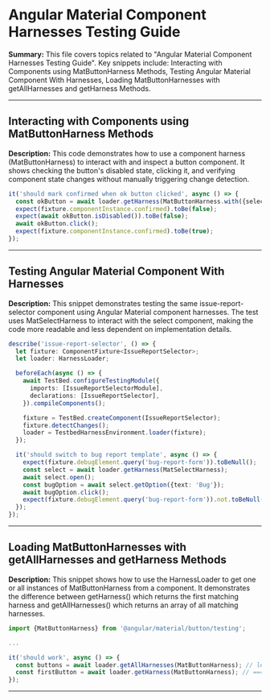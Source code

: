 # Angular Material Component Harnesses Testing Guide

**Summary:** This file covers topics related to "Angular Material Component Harnesses Testing Guide". Key snippets include: Interacting with Components using MatButtonHarness Methods, Testing Angular Material Component With Harnesses, Loading MatButtonHarnesses with getAllHarnesses and getHarness Methods.

---

## Interacting with Components using MatButtonHarness Methods

**Description:** This code demonstrates how to use a component harness (MatButtonHarness) to interact with and inspect a button component. It shows checking the button's disabled state, clicking it, and verifying component state changes without manually triggering change detection.

```typescript
it('should mark confirmed when ok button clicked', async () => {
  const okButton = await loader.getHarness(MatButtonHarness.with({selector: '.confirm'});
  expect(fixture.componentInstance.confirmed).toBe(false);
  expect(await okButton.isDisabled()).toBe(false);
  await okButton.click();
  expect(fixture.componentInstance.confirmed).toBe(true);
});
```

---

## Testing Angular Material Component With Harnesses

**Description:** This snippet demonstrates testing the same issue-report-selector component using Angular Material component harnesses. The test uses MatSelectHarness to interact with the select component, making the code more readable and less dependent on implementation details.

```typescript
describe('issue-report-selector', () => {
  let fixture: ComponentFixture<IssueReportSelector>;
  let loader: HarnessLoader;

  beforeEach(async () => {
    await TestBed.configureTestingModule({
      imports: [IssueReportSelectorModule],
      declarations: [IssueReportSelector],
    }).compileComponents();

    fixture = TestBed.createComponent(IssueReportSelector);
    fixture.detectChanges();
    loader = TestbedHarnessEnvironment.loader(fixture);
  });

  it('should switch to bug report template', async () => {
    expect(fixture.debugElement.query('bug-report-form')).toBeNull();
    const select = await loader.getHarness(MatSelectHarness);
    await select.open();
    const bugOption = await select.getOption({text: 'Bug'});
    await bugOption.click();
    expect(fixture.debugElement.query('bug-report-form')).not.toBeNull();
  });
});
```

---

## Loading MatButtonHarnesses with getAllHarnesses and getHarness Methods

**Description:** This snippet shows how to use the HarnessLoader to get one or all instances of MatButtonHarness from a component. It demonstrates the difference between getHarness() which returns the first matching harness and getAllHarnesses() which returns an array of all matching harnesses.

```typescript
import {MatButtonHarness} from '@angular/material/button/testing';

...

it('should work', async () => {
  const buttons = await loader.getAllHarnesses(MatButtonHarness); // length: 3
  const firstButton = await loader.getHarness(MatButtonHarness); // === buttons[0]
});
```

---